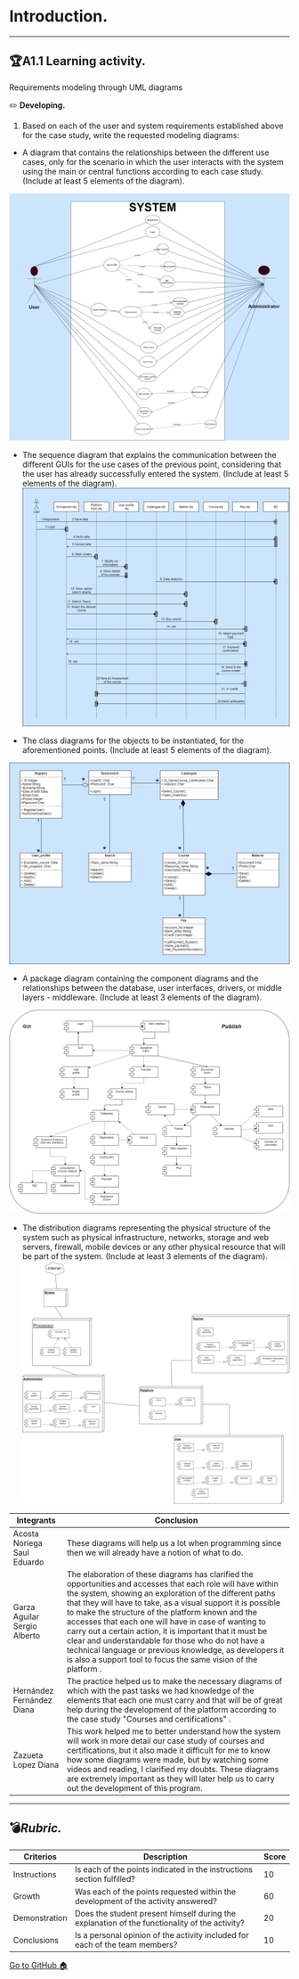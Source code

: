 # **Introduction.**
-----
## 🏆**A1.1 Learning activity.**
Requirements modeling through UML diagrams

✏️ **Developing.**

1. Based on each of the user and system requirements established above for the case study, write the requested modeling diagrams:

* A diagram that contains the relationships between the different use cases, only for the scenario in which the user interacts with the system using the main or central functions according to each case study. (Include at least 5 elements of the diagram).


![](imges/caseuse_english.png)

* The sequence diagram that explains the communication between the different GUIs for the use cases of the previous point, considering that the user has already successfully entered the system. (Include at least 5 elements of the diagram).
![](imges/secuenci.png)

* The class diagrams for the objects to be instantiated, for the aforementioned points. (Include at least 5 elements of the diagram).

![](imges/classEnglish.png)

* A package diagram containing the component diagrams and the relationships between the database, user interfaces, drivers, or middle layers - middleware. (Include at least 3 elements of the diagram).

![](imges/compon.png)
* The distribution diagrams representing the physical structure of the system such as physical infrastructure, networks, storage and web servers, firewall, mobile devices or any other physical resource that will be part of the system. (Include at least 3 elements of the diagram).
![](imges/distribucion.png)





| **Integrants** | **Conclusion** |
| --- | --- |
|Acosta Noriega Saul Eduardo |These diagrams will help us a lot when programming since then we will already have a notion of what to do.
|Garza Aguilar Sergio Alberto|The elaboration of these diagrams has clarified the opportunities and accesses that each role will have within the system, showing an exploration of the different paths that they will have to take, as a visual support it is possible to make the structure of the platform known and the accesses that each one will have in case of wanting to carry out a certain action, it is important that it must be clear and understandable for those who do not have a technical language or previous knowledge, as developers it is also a support tool to focus the same vision of the platform .
|Hernández Fernández Diana  |The practice helped us to make the necessary diagrams of which with the past tasks we had knowledge of the elements that each one must carry and that will be of great help during the development of the platform according to the case study "Courses and certifications" .
|Zazueta Lopez Diana |This work helped me to better understand how the system will work in more detail our case study of courses and certifications, but it also made it difficult for me to know how some diagrams were made, but by watching some videos and reading, I clarified my doubts.  These diagrams are extremely important as they will later help us to carry out the development of this program.

















---
## 💣***Rubric.***


| **Criterios**| **Description** |Score |
| --- | --- |--- |
Instructions|Is each of the points indicated in the instructions section fulfilled?|10
|Growth|Was each of the points requested within the development of the activity answered?|60
|Demonstration|Does the student present himself during the explanation of the functionality of the activity?|20
|Conclusions|Is a personal opinion of the activity included for each of the team members?|10



[Go to GitHub 🏠](https://github.com/SergioG93/Analisis-avanzado-de-sofware)
